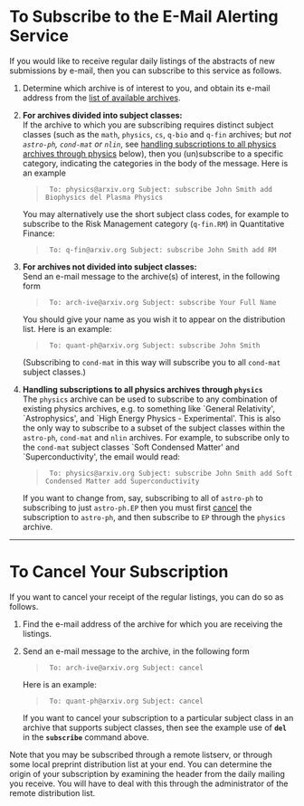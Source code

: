 <span id="subscribe"></span>

To Subscribe to the E-Mail Alerting Service
===========================================

If you would like to receive regular daily listings of the abstracts of
new submissions by e-mail, then you can subscribe to this service as
follows.

1.  Determine which archive is of interest to you, and obtain its e-mail
    address from the [list of available archives](archive_list).

2.  **For archives divided into subject classes:**  
    If the archive to which you are subscribing requires distinct
    subject classes (such as the `math`, `physics`, `cs`, `q-bio` and
    `q-fin` archives; but *not `astro-ph`, `cond-mat` or `nlin`*, see
    [handling subscriptions to all physics archives through
    physics](#physics) below), then you (un)subscribe to a specific
    category, indicating the categories in the body of the message. Here
    is an example

    > ` To: physics@arxiv.org Subject: subscribe John Smith add Biophysics del Plasma Physics`

    You may alternatively use the short subject class codes, for example
    to subscribe to the Risk Management category (`q-fin.RM`) in
    Quantitative Finance:

    > ` To: q-fin@arxiv.org Subject: subscribe John Smith add RM`

3.  **For archives not divided into subject classes:**  
    Send an e-mail message to the archive(s) of interest, in the
    following form

    > ` To: arch-ive@arxiv.org Subject: subscribe Your Full Name`

    You should give your name as you wish it to appear on the
    distribution list. Here is an example:

    > ` To: quant-ph@arxiv.org Subject: subscribe John Smith`

    (Subscribing to `cond-mat` in this way will subscribe you to all
    `cond-mat` subject classes.)

4.  **<span id="physics">Handling subscriptions to all physics archives
    through `physics`</span>**  
    The `physics` archive can be used to subscribe to any combination of
    existing physics archives, e.g. to something like \`General
    Relativity', \`Astrophysics', and \`High Energy Physics -
    Experimental'. This is also the only way to subscribe to a subset of
    the subject classes within the `astro-ph`, `cond-mat` and `nlin`
    archives. For example, to subscribe only to the `cond-mat` subject
    classes \`Soft Condensed Matter' and \`Superconductivity', the email
    would read:

    > ` To: physics@arxiv.org Subject: subscribe John Smith add Soft Condensed Matter add Superconductivity`

    If you want to change from, say, subscribing to all of `astro-ph` to
    subscribing to just `astro-ph.EP` then you must first
    [cancel](#cancel) the subscription to `astro-ph`, and then subscribe
    to `EP` through the `physics` archive.

------------------------------------------------------------------------

<span id="cancel"></span>

To Cancel Your Subscription
===========================

If you want to cancel your receipt of the regular listings, you can do
so as follows.

1.  Find the e-mail address of the archive for which you are receiving
    the listings.
2.  Send an e-mail message to the archive, in the following form

    > ` To: arch-ive@arxiv.org Subject: cancel`

    Here is an example:

    > ` To: quant-ph@arxiv.org Subject: cancel`

    If you want to cancel your subscription to a particular subject
    class in an archive that supports subject classes, then see the
    example use of **`del`** in the **`subscribe`** command above.

Note that you may be subscribed through a remote listserv, or through
some local preprint distribution list at your end. You can determine the
origin of your subscription by examining the header from the daily
mailing you receive. You will have to deal with this through the
administrator of the remote distribution list.
